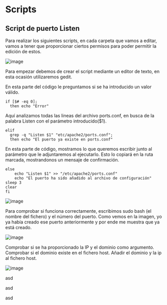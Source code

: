 # Scripts 

## Script de puerto Listen
Para realizar los siguientes scripts, en cada carpeta que vamos a editar, vamos a tener que proporcionar ciertos permisos para poder permitir la edición de estos.

![image](https://github.com/user-attachments/assets/00a738a6-2db8-4ee8-b7b1-ce909f9a016b)

Para empezar debemos de crear el script mediante un editor de texto, en esta ocasión utilizaremos gedit. 

En esta parte del código le preguntamos si se ha introducido un valor válido.

````
if [$# -eq 0];
  then echo "Error"
````

Aquí analizamos todas las lineas del archivo ports.conf, en busca de la palabra Listen con el parámetro introducido($1).

````
elif
  grep -q "Listen $1" "etc/apache2/ports.conf";
  then echo "El puerto ya existe en ports.conf"
````

En esta parte de código, mostramos lo que queremos escribir junto al parámetro que le adjuntaremos al ejecutarlo. Esto lo copiará en la ruta marcada, mostrandonos un mensaje de confirmación.

````
else 
	echo "Listen $1" >> "/etc/apache2/ports.conf"
	echo "El puerto ha sido añadido al archivo de configuración"
sleep 3
clear
fi
````

![image](https://github.com/user-attachments/assets/89aab286-9cc2-4970-bac8-6803036fe07c)

Para comprobar si funciona correctamente, escribimos sudo bash (el nombre del fichero) y el número del puerto. Como vemos en la imagen, yo ya había creado ese puerto anteriormente y por ende me muestra que ya está creado.

![image](https://github.com/user-attachments/assets/97386953-fe3d-40ec-84f1-5aa45939db57)


Comprobar si se ha proporcionado la IP y el dominio como argumento.
Comprobar si el dominio existe en el fichero host.
Añadir el dominio y la ip al fichero host.

![image](https://github.com/user-attachments/assets/682ce052-c910-4cc7-a6d8-7e90cdcbb1c7)



asd

asd

asd
